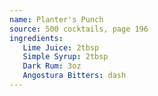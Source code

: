 ```yaml
---
name: Planter's Punch
source: 500 cocktails, page 196
ingredients:
   Lime Juice: 2tbsp
   Simple Syrup: 2tbsp
   Dark Rum: 3oz
   Angostura Bitters: dash
---
```


